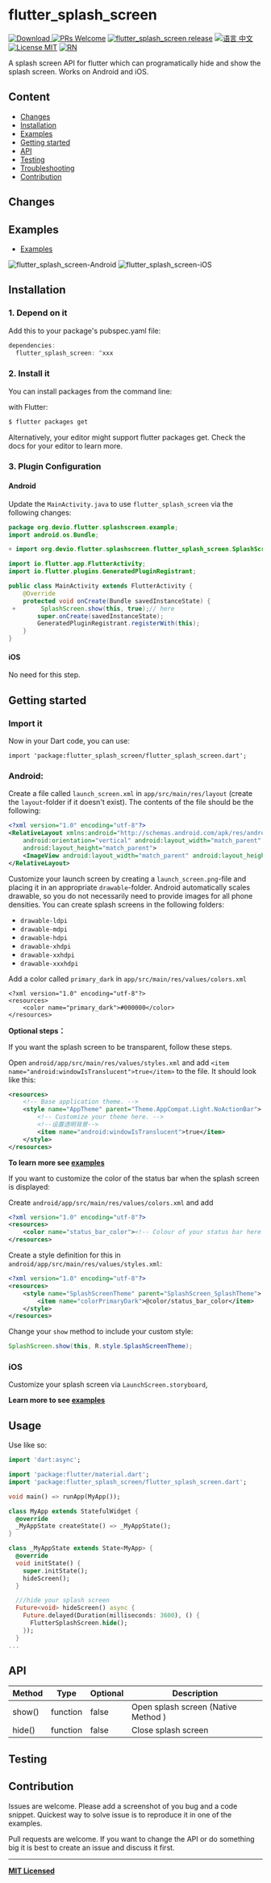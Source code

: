 # flutter_splash_screen


[![Download](https://img.shields.io/badge/Download-v0.1.0-ff69b4.svg) ](https://www.npmjs.com/package/flutter_splash_screen)
[ ![PRs Welcome](https://img.shields.io/badge/PRs-Welcome-brightgreen.svg)](https://github.com/crazycodeboy/flutter_splash_screen/pulls)
[ ![flutter_splash_screen release](https://img.shields.io/github/release/crazycodeboy/flutter_splash_screen.svg?maxAge=2592000?style=flat-square)](https://github.com/crazycodeboy/GitHubPopular/releases)
[ ![语言 中文](https://img.shields.io/badge/语言-中文-feb252.svg)](https://github.com/crazycodeboy/flutter_splash_screen/blob/master/README.zh.md)
[![License MIT](http://img.shields.io/badge/license-MIT-orange.svg?style=flat)](https://raw.githubusercontent.com/crazycodeboy/flutter-check-box/master/LICENSE)
[ ![RN](https://img.shields.io/badge/flutter-brightgreen.svg)](https://github.com/crazycodeboy/flutter_splash_screen)

A splash screen API for flutter which can programatically hide and show the splash screen. Works on Android and iOS.

## Content

- [Changes](#changes)
- [Installation](#installation)
- [Examples](#examples)
- [Getting started](#getting-started)
- [API](#api)
- [Testing](#testing)
- [Troubleshooting](#troubleshooting)
- [Contribution](#contribution)


## Changes



## Examples  
* [Examples](https://github.com/crazycodeboy/flutter_splash_screen/tree/master/examples)

![flutter_splash_screen-Android](https://raw.githubusercontent.com/crazycodeboy/flutter_splash_screen/v3.0.0/examples/Screenshots/flutter_splash_screen-Android.gif)
![flutter_splash_screen-iOS](https://raw.githubusercontent.com/crazycodeboy/flutter_splash_screen/v3.0.0/examples/Screenshots/flutter_splash_screen-iOS.gif)



## Installation

### 1. Depend on it

Add this to your package's pubspec.yaml file:

```dart
dependencies:
  flutter_splash_screen: ^xxx
```

### 2. Install it
You can install packages from the command line:

with Flutter:

```bash
$ flutter packages get
```

Alternatively, your editor might support flutter packages get. Check the docs for your editor to learn more.


### 3. Plugin Configuration

#### Android

Update the `MainActivity.java` to use `flutter_splash_screen` via the following changes:

```java
package org.devio.flutter.splashscreen.example;
import android.os.Bundle;

+ import org.devio.flutter.splashscreen.flutter_splash_screen.SplashScreen;

import io.flutter.app.FlutterActivity;
import io.flutter.plugins.GeneratedPluginRegistrant;

public class MainActivity extends FlutterActivity {
    @Override
    protected void onCreate(Bundle savedInstanceState) {
 +       SplashScreen.show(this, true);// here
        super.onCreate(savedInstanceState);
        GeneratedPluginRegistrant.registerWith(this);
    }
}
```

#### iOS

No need for this step.

## Getting started  

### Import it

Now in your Dart code, you can use:

```
import 'package:flutter_splash_screen/flutter_splash_screen.dart';
```

### Android:

Create a file called `launch_screen.xml` in `app/src/main/res/layout` (create the `layout`-folder if it doesn't exist). The contents of the file should be the following:

```xml
<?xml version="1.0" encoding="utf-8"?>
<RelativeLayout xmlns:android="http://schemas.android.com/apk/res/android"
    android:orientation="vertical" android:layout_width="match_parent"
    android:layout_height="match_parent">
    <ImageView android:layout_width="match_parent" android:layout_height="match_parent" android:src="@drawable/launch_screen" android:scaleType="centerCrop" />
</RelativeLayout>
```

Customize your launch screen by creating a `launch_screen.png`-file and placing it in an appropriate `drawable`-folder. Android automatically scales drawable, so you do not necessarily need to provide images for all phone densities.
You can create splash screens in the following folders:
* `drawable-ldpi`
* `drawable-mdpi`
* `drawable-hdpi`
* `drawable-xhdpi`
* `drawable-xxhdpi`
* `drawable-xxxhdpi`

Add a color called `primary_dark` in `app/src/main/res/values/colors.xml`

```
<?xml version="1.0" encoding="utf-8"?>
<resources>
    <color name="primary_dark">#000000</color>
</resources>
```


**Optional steps：**

If you want the splash screen to be transparent, follow these steps.

Open `android/app/src/main/res/values/styles.xml` and add `<item name="android:windowIsTranslucent">true</item>` to the file. It should look like this:

```xml
<resources>
    <!-- Base application theme. -->
    <style name="AppTheme" parent="Theme.AppCompat.Light.NoActionBar">
        <!-- Customize your theme here. -->
        <!--设置透明背景-->
        <item name="android:windowIsTranslucent">true</item>
    </style>
</resources>
```

**To learn more see [examples](https://github.com/crazycodeboy/flutter_splash_screen/tree/master/examples)**


If you want to customize the color of the status bar when the splash screen is displayed:

Create `android/app/src/main/res/values/colors.xml` and add

```xml
<?xml version="1.0" encoding="utf-8"?>
<resources>
    <color name="status_bar_color"><!-- Colour of your status bar here --></color>
</resources>
```

Create a style definition for this in `android/app/src/main/res/values/styles.xml`:

```xml
<?xml version="1.0" encoding="utf-8"?>
<resources>
    <style name="SplashScreenTheme" parent="SplashScreen_SplashTheme">
        <item name="colorPrimaryDark">@color/status_bar_color</item>
    </style>
</resources>
```

Change your `show` method to include your custom style:
```java
SplashScreen.show(this, R.style.SplashScreenTheme);
```

### iOS    

Customize your splash screen via  `LaunchScreen.storyboard`,

**Learn more to see [examples](https://github.com/crazycodeboy/flutter_splash_screen/tree/master/examples)**

## Usage

Use like so:

```dart
import 'dart:async';

import 'package:flutter/material.dart';
import 'package:flutter_splash_screen/flutter_splash_screen.dart';

void main() => runApp(MyApp());

class MyApp extends StatefulWidget {
  @override
  _MyAppState createState() => _MyAppState();
}

class _MyAppState extends State<MyApp> {
  @override
  void initState() {
    super.initState();
    hideScreen();
  }

  ///hide your splash screen
  Future<void> hideScreen() async {
    Future.delayed(Duration(milliseconds: 3600), () {
      FlutterSplashScreen.hide();
    });
  }
...
```

## API


| Method | Type     | Optional | Description                         |
|--------|----------|----------|-------------------------------------|
| show() | function | false    | Open splash screen (Native Method ) |
| hide() | function | false    | Close splash screen                 |

## Testing



## Contribution

Issues are welcome. Please add a screenshot of you bug and a code snippet. Quickest way to solve issue is to reproduce it in one of the examples.

Pull requests are welcome. If you want to change the API or do something big it is best to create an issue and discuss it first.

---

**[MIT Licensed](https://github.com/crazycodeboy/flutter_splash_screen/blob/master/LICENSE)**
